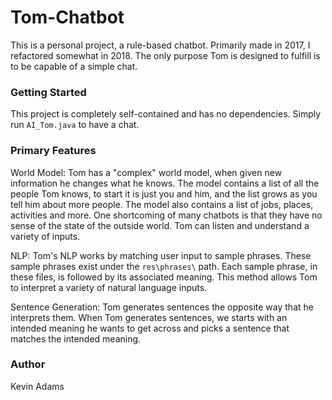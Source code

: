 # Tom-Chatbot

This is a personal project, a rule-based chatbot. Primarily made in 2017, I refactored somewhat in 2018. The only purpose Tom is designed to fulfill is to be capable of a simple chat.

### Getting Started

This project is completely self-contained and has no dependencies.
Simply run `AI_Tom.java` to have a chat.

### Primary Features

World Model: Tom has a "complex" world model, when given new information he changes what he knows. The model contains a list of all the people Tom knows, to start it is just you and him, and the list grows as you tell him about more people. The model also contains a list of jobs, places, activities and more. One shortcoming of many chatbots is that they have no sense of the state of the outside world. Tom can listen and understand a variety of inputs.

NLP: Tom's NLP works by matching user input to sample phrases. These sample phrases exist under the `res\phrases\` path. Each sample phrase, in these files, is followed by its associated meaning. This method allows Tom to interpret a variety of natural language inputs.

Sentence Generation: Tom generates sentences the opposite way that he interprets them. When Tom generates sentences, we starts with an intended meaning he wants to get across and picks a sentence that matches the intended meaning.

### Author

Kevin Adams
